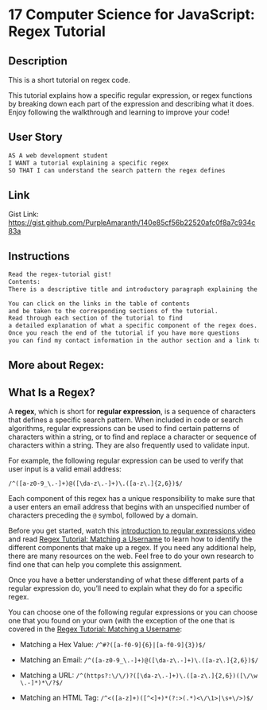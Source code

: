 # 17 Computer Science for JavaScript: Regex Tutorial

## Description

This is a short tutorial on regex code.

This tutorial explains how a specific regular expression, or regex functions by breaking down each part of the expression and describing what it does. Enjoy following the walkthrough and learning to improve your code!

## User Story

```md
AS A web development student
I WANT a tutorial explaining a specific regex
SO THAT I can understand the search pattern the regex defines
```

## Link

Gist Link: https://gist.github.com/PurpleAmaranth/140e85cf56b22520afc0f8a7c934c83a

## Instructions

```md
Read the regex-tutorial gist!
Contents:
There is a descriptive title and introductory paragraph explaining the purpose of the tutorial, a summary describing the regex featured in the tutorial, a table of contents linking to different sections that break down each component of the regex and explain what it does, and a section about your author with a link to the author’s GitHub profile.

You can click on the links in the table of contents
and be taken to the corresponding sections of the tutorial.
Read through each section of the tutorial to find 
a detailed explanation of what a specific component of the regex does.
Once you reach the end of the tutorial if you have more questions
you can find my contact information in the author section and a link to my GitHub profile.
```

## More about Regex:
## What Is a Regex?

A **regex**, which is short for **regular expression**, is a sequence of characters that defines a specific search pattern. When included in code or search algorithms, regular expressions can be used to find certain patterns of characters within a string, or to find and replace a character or sequence of characters within a string. They are also frequently used to validate input. 

For example, the following regular expression can be used to verify that user input is a valid email address:

`/^([a-z0-9_\.-]+)@([\da-z\.-]+)\.([a-z\.]{2,6})$/`

Each component of this regex has a unique responsibility to make sure that a user enters an email address that begins with an unspecified number of characters preceding the `@` symbol, followed by a domain.

Before you get started, watch this [introduction to regular expressions video](https://youtu.be/7DG3kCDx53c) and read [Regex Tutorial: Matching a Username](http://coding-boot-camp.github.io/full-stack/javascript/regex-tutorial) to learn how to identify the different components that make up a regex. If you need any additional help, there are many resources on the web. Feel free to do your own research to find one that can help you complete this assignment.

Once you have a better understanding of what these different parts of a regular expression do, you’ll need to explain what they do for a specific regex.

You can choose one of the following regular expressions or you can choose one that you found on your own (with the exception of the one that is covered in the [Regex Tutorial: Matching a Username](http://coding-boot-camp.github.io/full-stack/computer-science/regex-tutorial):

* Matching a Hex Value: `/^#?([a-f0-9]{6}|[a-f0-9]{3})$/`

* Matching an Email: `/^([a-z0-9_\.-]+)@([\da-z\.-]+)\.([a-z\.]{2,6})$/`

* Matching a URL: `/^(https?:\/\/)?([\da-z\.-]+)\.([a-z\.]{2,6})([\/\w \.-]*)*\/?$/`

* Matching an HTML Tag: `/^<([a-z]+)([^<]+)*(?:>(.*)<\/\1>|\s+\/>)$/`
